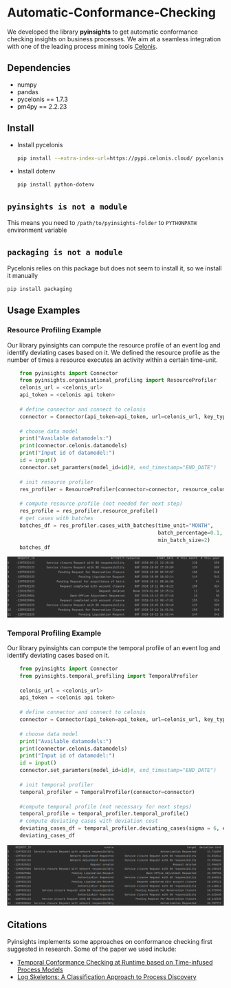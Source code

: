 # Automatic-Conformance-Checking

We developed the library **pyinsights** to get automatic conformance checking insights on business processes.
We aim at a seamless integration with one of the leading process mining tools [Celonis](https://www.celonis.com/).

## Dependencies

- numpy
- pandas
- pycelonis == 1.7.3
- pm4py == 2.2.23

## Install

- Install pycelonis

    ```sh
    pip install --extra-index-url=https://pypi.celonis.cloud/ pycelonis=="1.7.3"
    ```

- Install dotenv

    ```sh
    pip install python-dotenv
    ```

## `pyinsights is not a module`

This means you need to `/path/to/pyinsights-folder` to `PYTHONPATH` environment variable

## `packaging is not a module`

Pycelonis relies on this package but does not seem to install it, so we install it manually

```sh
pip install packaging
```

## Usage Examples

### Resource Profiling Example

Our library pyinsights can compute the resource profile of an event log and
identify deviating cases based on it. We defined the resource profile as the 
number of times a resource executes an activity within a certain time-unit.

```python
    from pyinsights import Connector
    from pyinsights.organisational_profiling import ResourceProfiler
    celonis_url = <celonis_url>
    api_token = <celonis api token>

    # define connector and connect to celonis
    connector = Connector(api_token=api_token, url=celonis_url, key_type="USER_KEY")

    # choose data model
    print("Available datamodels:")
    print(connector.celonis.datamodels)
    print("Input id of datamodel:")
    id = input()
    connector.set_paramters(model_id=id)#, end_timestamp="END_DATE")

    # init resource profiler
    res_profiler = ResourceProfiler(connector=connector, resource_column="CE_UO")
    
    # compute resource profile (not needed for next step)
    res_profile = res_profiler.resource_profile()
    # get cases with batches
    batches_df = res_profiler.cases_with_batches(time_unit="MONTH",
                                                 batch_percentage=0.1,
                                                 min_batch_size=2)
    batches_df
```

<p align="center">
  <img width="" src="docs/images/batch_detection_example.png" />
</p>

### Temporal Profiling Example

Our library pyinsights can compute the temporal profile of an event log and
identify deviating cases based on it.

```python
    from pyinsights import Connector
    from pyinsights.temporal_profiling import TemporalProfiler

    celonis_url = <celonis_url>
    api_token = <celonis api token>

    # define connector and connect to celonis
    connector = Connector(api_token=api_token, url=celonis_url, key_type="USER_KEY")

    # choose data model
    print("Available datamodels:")
    print(connector.celonis.datamodels)
    print("Input id of datamodel:")
    id = input()
    connector.set_paramters(model_id=id)#, end_timestamp="END_DATE")

    # init temporal profiler
    temporal_profiler = TemporalProfiler(connector=connector)

    #compute temporal profile (not necessary for next steps)
    temporal_profile = temporal_profiler.temporal_profile()
    # compute deviating cases with deviation cost
    deviating_cases_df = temporal_profiler.deviating_cases(sigma = 6, extended_view=False)
    deviating_cases_df
```
<p align="center">
  <img width="" src="docs/images/temporal_deviations_example.PNG" />
</p>


## Citations

Pyinsights implements some approaches on conformance checking first suggested in research.
Some of the paper we used include:

- [Temporal Conformance Checking at Runtime based on Time-infused Process Models](https://arxiv.org/abs/2008.07262)
- [Log Skeletons: A Classification Approach to Process Discovery](https://arxiv.org/abs/1806.08247)
